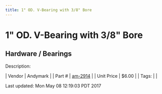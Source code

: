 ```yaml
---
title: 1" OD. V-Bearing with 3/8" Bore
---
```


# 1" OD. V-Bearing with 3/8" Bore
## Hardware / Bearings
Description: 	 

| Vendor | Andymark | 
| Part # | [am-2914](http://www.andymark.com/product-p/am-2914.htm) | 
| Unit Price | $6.00 | 
| Tags: |  | 

Last updated: Mon May 08 12:19:03 PDT 2017